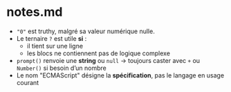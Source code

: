 # notes.md

- `"0"` est truthy, malgré sa valeur numérique nulle.
- Le ternaire `?` est utile **si** :
  - il tient sur une ligne
  - les blocs ne contiennent pas de logique complexe
- `prompt()` renvoie une **string** ou `null` → toujours caster avec `+` ou `Number()` si besoin d’un nombre
- Le nom "ECMAScript" désigne la **spécification**, pas le langage en usage courant
